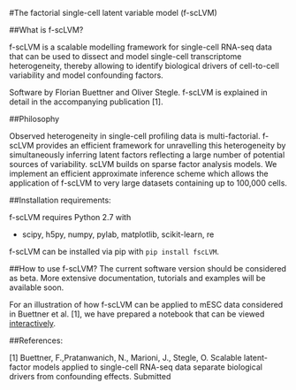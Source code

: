#The factorial single-cell latent variable model (f-scLVM)


##What is f-scLVM?

f-scLVM is a scalable modelling framework for single-cell RNA-seq data that can be used to dissect and model single-cell transcriptome heterogeneity, thereby allowing to identify biological drivers of cell-to-cell variability and model confounding factors.


Software by Florian Buettner and Oliver Stegle. f-scLVM is explained in  detail in the accompanying publication [1]. 

##Philosophy

Observed heterogeneity in single-cell profiling data is multi-factorial. f-scLVM provides an efficient framework for unravelling this heterogeneity by simultaneously inferring latent factors reflecting a large number of potential sources of variability. scLVM builds on sparse factor analysis models. We implement an efficient approximate inference scheme which allows the application of f-scLVM to very large datasets containing up to 100,000 cells.

##Installation requirements:

f-scLVM requires Python 2.7 with
  - scipy, h5py, numpy, pylab, matplotlib, scikit-learn, re
  
f-scLVM can be installed via pip with `pip install fscLVM`.

##How to use f-scLVM?
The current software version should be considered as beta. More extensive documentation, tutorials and examples will be available soon. 

For an illustration of how f-scLVM can be applied to mESC data considered in Buettner et al. [1], we have prepared a notebook that can be viewed [interactively](http://nbviewer.ipython.org/github/pmbio/f-scLVM/blob/master/py/demo/ipynb/f-scLVM.ipynb).

##References:

[1] Buettner, F.,Pratanwanich, N., Marioni, J., Stegle, O. Scalable latent-factor models applied to single-cell RNA-seq data separate biological drivers from confounding effects. Submitted 
